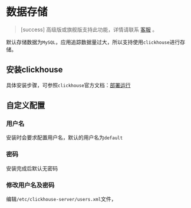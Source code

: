 # 数据存储

>[success] 高级版或旗舰版支持此功能，详情请联系 [客服](contact-us.md) 。

默认存储数据为`MySQL`，应用追踪数据量过大，所以支持使用`clickhouse`进行存储。

## 安装clickhouse

具体安装步骤，可参照`clickhouse`官方文档：[部署运行](https://clickhouse.yandex/docs/zh/getting_started/)

## 自定义配置
### 用户名
安装时会要求配置用户名，默认的用户名为`default`
### 密码
安装完成后默认无密码
### 修改用户名及密码
编辑`/etc/clickhouse-server/users.xml`文件，